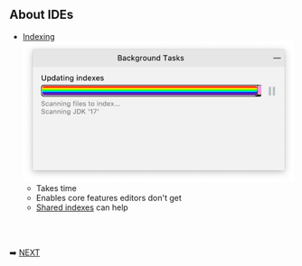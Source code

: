 ## About IDEs

* [Indexing](https://www.jetbrains.com/help/idea/indexing.html)
  <br/>
  ![Indexing in progress](img/indexing.png)
  * Takes time
  * Enables core features editors don't get
  * [Shared indexes](https://www.jetbrains.com/help/idea/shared-indexes.html) can help

<br/>
<br/>

➡️ [NEXT](003.md)
